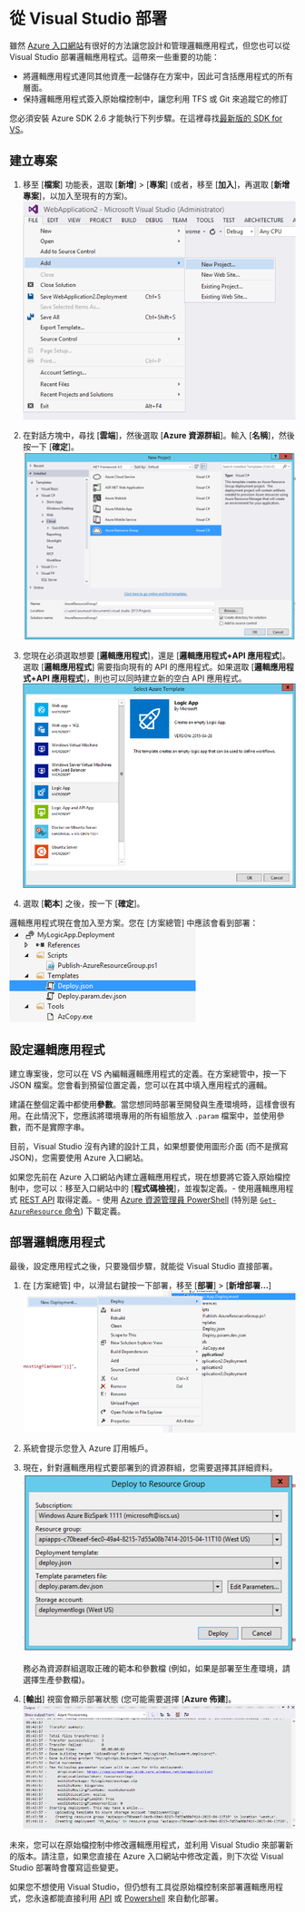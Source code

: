 <properties 
	pageTitle="從 Visual Studio 部署" 
	description="在 Visual Studio 中建立專案來管理邏輯應用程式。" 
	authors="stepsic-microsoft-com" 
	manager="dwrede" 
	editor="" 
	services="app-service\logic" 
	documentationCenter=""/>

<tags
	ms.service="app-service-logic"
	ms.workload="integration"
	ms.tgt_pltfrm="na"
	ms.devlang="na"
	ms.topic="article"
	ms.date="04/26/2015"
	ms.author="stepsic"/>
	
# 從 Visual Studio 部署

雖然 [Azure 入口網站](https://portal.azure.com)有很好的方法讓您設計和管理邏輯應用程式，但您也可以從 Visual Studio 部署邏輯應用程式。這帶來一些重要的功能：

- 將邏輯應用程式連同其他資產一起儲存在方案中，因此可含括應用程式的所有層面。
- 保持邏輯應用程式簽入原始檔控制中，讓您利用 TFS 或 Git 來追蹤它的修訂 

您必須安裝 Azure SDK 2.6 才能執行下列步驟。在這裡尋找[最新版的 SDK for VS](http://azure.microsoft.com/downloads/)。

## 建立專案

1. 移至 [**檔案**] 功能表，選取 [**新增**] > [**專案**] (或者，移至 [**加入**]，再選取 [**新增專案**]，以加入至現有的方案)。![[檔案] 功能表](./media/app-service-logic-deploy-from-vs/filemenu.png)

2. 在對話方塊中，尋找 [**雲端**]，然後選取 [**Azure 資源群組**]。輸入 [**名稱**]，然後按一下 [**確定**]。![加入新的專案](./media/app-service-logic-deploy-from-vs/addnewproject.png)

3. 您現在必須選取想要 [**邏輯應用程式**]，還是 [**邏輯應用程式+API 應用程式**]。選取 [**邏輯應用程式**] 需要指向現有的 API 的應用程式。如果選取 [**邏輯應用程式+API 應用程式**]，則也可以同時建立新的空白 API 應用程式。![選取 Azure 範本](./media/app-service-logic-deploy-from-vs/selectazuretemplate.png)

4. 選取 [**範本**] 之後，按一下 [**確定**]。

邏輯應用程式現在會加入至方案。您在 [方案總管] 中應該會看到部署：![Deployment](./media/app-service-logic-deploy-from-vs/deployment.png)

## 設定邏輯應用程式

建立專案後，您可以在 VS 內編輯邏輯應用程式的定義。在方案總管中，按一下 JSON 檔案。您會看到預留位置定義，您可以在其中填入應用程式的邏輯。

建議在整個定義中都使用**參數**。當您想同時部署至開發與生產環境時，這樣會很有用。在此情況下，您應該將環境專用的所有組態放入 `.param` 檔案中，並使用參數，而不是實際字串。

目前，Visual Studio 沒有內建的設計工具，如果想要使用圖形介面 (而不是撰寫 JSON)，您需要使用 Azure 入口網站。

如果您先前在 Azure 入口網站內建立邏輯應用程式，現在想要將它簽入原始檔控制中，您可以：移至入口網站中的 [**程式碼檢視**]，並複製定義。- 使用邏輯應用程式 [REST API](https://msdn.microsoft.com/library/azure/dn948510.aspx) 取得定義。- 使用 [Azure 資源管理員 PowerShell](../powershell-azure-resource-manager.md) (特別是 [`Get-AzureResource` 命令](https://msdn.microsoft.com/library/dn654579.aspx)) 下載定義。

## 部署邏輯應用程式

最後，設定應用程式之後，只要幾個步驟，就能從 Visual Studio 直接部署。

1. 在 [方案總管] 中，以滑鼠右鍵按一下部署，移至 [**部署**] > [**新增部署...**] ![新增部署](./media/app-service-logic-deploy-from-vs/newdeployment.png)

2. 系統會提示您登入 Azure 訂用帳戶。

3. 現在，針對邏輯應用程式要部署到的資源群組，您需要選擇其詳細資料。![部署到資源群組](./media/app-service-logic-deploy-from-vs/deploytoresourcegroup.png)

    務必為資源群組選取正確的範本和參數檔 (例如，如果是部署至生產環境，請選擇生產參數檔)。
    
4. [**輸出**] 視窗會顯示部署狀態 (您可能需要選擇 [**Azure 佈建**]。![輸出](./media/app-service-logic-deploy-from-vs/output.png)

未來，您可以在原始檔控制中修改邏輯應用程式，並利用 Visual Studio 來部署新的版本。請注意，如果您直接在 Azure 入口網站中修改定義，則下次從 Visual Studio 部署時會覆寫這些變更。

如果您不想使用 Visual Studio，但仍想有工具從原始檔控制來部署邏輯應用程式，您永遠都能直接利用 [API](https://msdn.microsoft.com/library/azure/dn948510.aspx) 或 [Powershell](../powershell-azure-resource-manager.md) 來自動化部署。

<!---HONumber=62-->